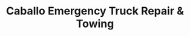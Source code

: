 ---
title: "Caballo Emergency Truck Repair & Towing"
url: /lordsburg/caballo-emergency-truck-repair-und-towing/
shop: Autowerkstatt
---